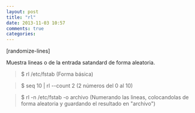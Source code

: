 ```yaml
---
layout: post
title: "rl"
date: 2013-11-03 10:57
comments: true
categories: 
---
```

[randomize-lines]

Muestra lineas o de la entrada satandard de forma aleatoria.

>$ rl /etc/fstab (Forma básica)

>$ seq 10 | rl --count 2 (2 números del 0 al 10)

>$ rl -n /etc/fstab -o archivo (Numerando las lineas, colocandolas de forma aleatoria y guardando el resultado en "archivo")

